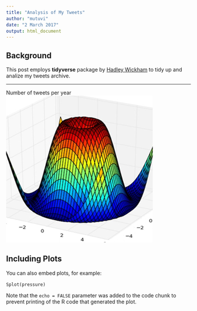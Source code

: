```yaml
---
title: "Analysis of My Tweets"
author: "mutuvi"
date: "2 March 2017"
output: html_document
---
```




## Background

This post employs **tidyverse** package by [Hadley Wickham][1] to tidy up and analize my tweets archive.

---

Number of tweets per year
![Markdowm Image][2]
## Including Plots

You can also embed plots, for example:

```{r pressure, echo=FALSE}
Splot(pressure)
```

Note that the `echo = FALSE` parameter was added to the code chunk to prevent printing of the R code that generated the plot.

[1]: https://hadley.github.io/
[2]: ../assets/images/datalogo.png